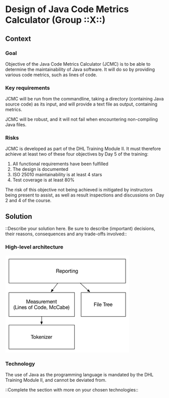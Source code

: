 # Design of Java Code Metrics Calculator (Group ::X::)

## Context

### Goal

Objective of the Java Code Metrics Calculator (JCMC) is to be able to determine the maintainability of Java software. It will do so by providing various code metrics, such as lines of code. 

### Key requirements

JCMC will be run from the commandline, taking a directory (containing Java source code) as its input, and will provide a text file as output, containing metrics.

JCMC will be robust, and it will not fail when encountering non-compiling Java files.

### Risks

JCMC is developed as part of the DHL Training Module II. It must therefore achieve at least two of these four objectives by Day 5 of the training:

1. All functional requirements have been fulfilled
2. The design is documented
3. ISO 25010 maintainability is at least 4 stars
4. Test coverage is at least 80%

The risk of this objective not being achieved is mitigated by instructors being present to assist, as well as result inspections and discussions on Day 2 and 4 of the course.

## Solution

::Describe your solution here. Be sure to describe (important) decisions, their reasons, consequences and any trade-offs involved::

### High-level architecture

![Alt text](jcmc-architecture.png "JCMC architecture")

### Technology

The use of Java as the programming language is mandated by the DHL Training Module II, and cannot be deviated from. 

::Complete the section with more on your chosen technologies::

